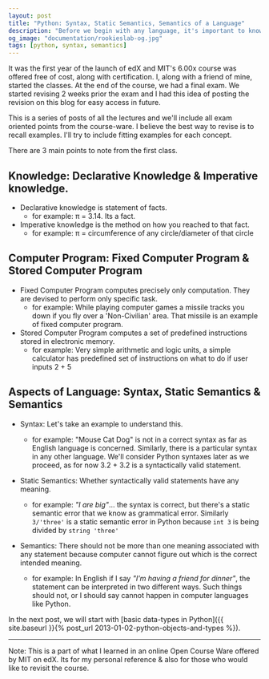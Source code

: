 ```yaml
---
layout: post
title: "Python: Syntax, Static Semantics, Semantics of a Language"
description: "Before we begin with any language, it's important to know the aspects of the language. What is Syntax? Semantics? Static Semantics? This post explain these terms with examples."
og_image: "documentation/rookieslab-og.jpg"
tags: [python, syntax, semantics]
---
```


It was the first year of the launch of edX and MIT's 6.00x course was offered free of cost, along with certification. I, along with a friend of mine, started the classes. At the end of the course, we had a final exam. We started revising 2 weeks prior the exam and I had this idea of posting the revision on this blog for easy access in future.

This is a series of posts of all the lectures and we'll include all exam oriented points from the course-ware. I believe the best way to revise is to recall examples. I'll try to include fitting examples for each concept.

There are 3 main points to note from the first class.

## Knowledge: Declarative Knowledge & Imperative knowledge.

  * Declarative knowledge is statement of facts.
    * for example: π = 3.14. Its a fact.
  * Imperative knowledge is the method on how you reached to that fact.
    * for example:  π = circumference of any circle/diameter of that circle

## Computer Program: Fixed Computer Program & Stored Computer Program

  * Fixed Computer Program computes precisely only computation. They are devised to perform only specific task.
    * for example: While playing computer games a missile tracks you down if you fly over a 'Non-Civilian' area. That missile is an example of fixed computer program.
  * Stored Computer Program computes a set of predefined instructions stored in electronic memory.
    * for example: Very simple arithmetic and logic units, a simple calculator has predefined set of instructions on what to do if user inputs 2 + 5


## Aspects of Language:  Syntax, Static Semantics & Semantics

  * Syntax: Let's take an example to understand this.
    * for example: "Mouse Cat Dog" is not in a correct syntax as far as English language is concerned. Similarly, there is a particular syntax in any other language. We'll consider Python syntaxes later as we proceed, as for now 3.2 + 3.2 is a syntactically valid statement.

  * Static Semantics: Whether syntactically valid statements have any meaning.
    * for example: *"I are big"*... the syntax is correct, but there's a static semantic error that we know as grammatical error. Similarly `3/'three'` is a static semantic error in Python because `int 3` is being divided by `string 'three'`
  * Semantics: There should not be more than one meaning associated with any statement because computer cannot figure out which is the correct intended meaning.
    * for example: In English if I say *"I'm having a friend for dinner"*, the statement can be interpreted in two different ways. Such things should not, or I should say cannot happen in computer languages like Python.


In the next post, we will start with [basic data-types in Python]({{ site.baseurl }}{% post_url 2013-01-02-python-objects-and-types %}).

---

Note:
This is a part of what I learned in an online Open Course Ware offered by MIT on edX.
Its for my personal reference & also for those who would like to revisit the course.
